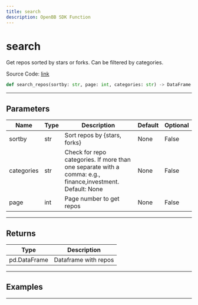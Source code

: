 ```yaml
---
title: search
description: OpenBB SDK Function
---
```


# search

Get repos sorted by stars or forks. Can be filtered by categories.

Source Code: [link](https://github.com/OpenBB-finance/OpenBBTerminal/tree/main/openbb_terminal/alternative/oss/github_model.py#L56)

```python
def search_repos(sortby: str, page: int, categories: str) -> DataFrame
```
---

## Parameters

| Name | Type | Description | Default | Optional |
| ---- | ---- | ----------- | ------- | -------- |
| sortby | str | Sort repos by {stars, forks} | None | False |
| categories | str | Check for repo categories. If more than one separate with a comma: e.g., finance,investment. Default: None | None | False |
| page | int | Page number to get repos | None | False |

---

## Returns

| Type | Description |
| ---- | ----------- |
| pd.DataFrame | Dataframe with repos |

---

## Examples

---

